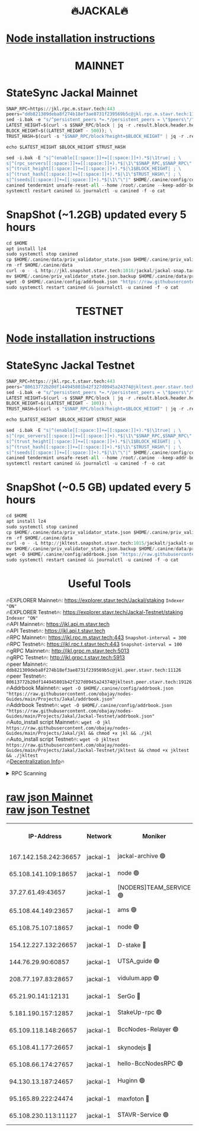 <h1 align="center"> 🔥JACKAL🔥</h1>

[Node installation instructions](https://github.com/obajay/nodes-Guides/tree/main/Projects/Jakal)
=

<h1 align="center"> MAINNET</h1>

# StateSync Jackal Mainnet
```python
SNAP_RPC=https://jkl.rpc.m.stavr.tech:443
peers="ddb821309deba8f274b18ef3ae8731f239569b5c@jkl.rpc.m.stavr.tech:11126"
sed -i.bak -e "s/^persistent_peers *=.*/persistent_peers = \"$peers\"/" $HOME/.canine/config/config.toml
LATEST_HEIGHT=$(curl -s $SNAP_RPC/block | jq -r .result.block.header.height); \
BLOCK_HEIGHT=$((LATEST_HEIGHT - 500)); \
TRUST_HASH=$(curl -s "$SNAP_RPC/block?height=$BLOCK_HEIGHT" | jq -r .result.block_id.hash)

echo $LATEST_HEIGHT $BLOCK_HEIGHT $TRUST_HASH

sed -i.bak -E "s|^(enable[[:space:]]+=[[:space:]]+).*$|\1true| ; \
s|^(rpc_servers[[:space:]]+=[[:space:]]+).*$|\1\"$SNAP_RPC,$SNAP_RPC\"| ; \
s|^(trust_height[[:space:]]+=[[:space:]]+).*$|\1$BLOCK_HEIGHT| ; \
s|^(trust_hash[[:space:]]+=[[:space:]]+).*$|\1\"$TRUST_HASH\"| ; \
s|^(seeds[[:space:]]+=[[:space:]]+).*$|\1\"\"|" $HOME/.canine/config/config.toml
canined tendermint unsafe-reset-all --home /root/.canine --keep-addr-book
systemctl restart canined && journalctl -u canined -f -o cat
```
# SnapShot (~1.2GB) updated every 5 hours
```python
cd $HOME
apt install lz4
sudo systemctl stop canined
cp $HOME/.canine/data/priv_validator_state.json $HOME/.canine/priv_validator_state.json.backup
rm -rf $HOME/.canine/data
curl -o - -L http://jkl.snapshot.stavr.tech:1018/jackal/jackal-snap.tar.lz4 | lz4 -c -d - | tar -x -C $HOME/.canine --strip-components 2
mv $HOME/.canine/priv_validator_state.json.backup $HOME/.canine/data/priv_validator_state.json
wget -O $HOME/.canine/config/addrbook.json "https://raw.githubusercontent.com/obajay/nodes-Guides/main/Projects/Jakal/addrbook.json"
sudo systemctl restart canined && journalctl -u canined -f -o cat
```

<h1 align="center"> TESTNET</h1>

[Node installation instructions](https://github.com/obajay/nodes-Guides/tree/main/Projects/Jakal/Jackal-Testnet)
=

# StateSync Jackal Testnet
```python
SNAP_RPC=https://jkl.rpc.t.stavr.tech:443
peers="80613772b20df144945801b42f327d0945a24374@jkltest.peer.stavr.tech:19126"
sed -i.bak -e "s/^persistent_peers *=.*/persistent_peers = \"$peers\"/" $HOME/.canine/config/config.toml
LATEST_HEIGHT=$(curl -s $SNAP_RPC/block | jq -r .result.block.header.height); \
BLOCK_HEIGHT=$((LATEST_HEIGHT - 100)); \
TRUST_HASH=$(curl -s "$SNAP_RPC/block?height=$BLOCK_HEIGHT" | jq -r .result.block_id.hash)

echo $LATEST_HEIGHT $BLOCK_HEIGHT $TRUST_HASH

sed -i.bak -E "s|^(enable[[:space:]]+=[[:space:]]+).*$|\1true| ; \
s|^(rpc_servers[[:space:]]+=[[:space:]]+).*$|\1\"$SNAP_RPC,$SNAP_RPC\"| ; \
s|^(trust_height[[:space:]]+=[[:space:]]+).*$|\1$BLOCK_HEIGHT| ; \
s|^(trust_hash[[:space:]]+=[[:space:]]+).*$|\1\"$TRUST_HASH\"| ; \
s|^(seeds[[:space:]]+=[[:space:]]+).*$|\1\"\"|" $HOME/.canine/config/config.toml
canined tendermint unsafe-reset-all --home /root/.canine --keep-addr-book
systemctl restart canined && journalctl -u canined -f -o cat
```
# SnapShot (~0.5 GB) updated every 5 hours
```python
cd $HOME
apt install lz4
sudo systemctl stop canined
cp $HOME/.canine/data/priv_validator_state.json $HOME/.canine/priv_validator_state.json.backup
rm -rf $HOME/.canine/data
curl -o - -L http://jkltest.snapshot.stavr.tech:1015/jackalt/jackalt-snap.tar.lz4 | lz4 -c -d - | tar -x -C $HOME/.canine --strip-components 2
mv $HOME/.canine/priv_validator_state.json.backup $HOME/.canine/data/priv_validator_state.json
wget -O $HOME/.canine/config/addrbook.json "https://raw.githubusercontent.com/obajay/nodes-Guides/main/Projects/Jakal/Jackal-Testnet/addrbook.json"
sudo systemctl restart canined && journalctl -u canined -f -o cat
```

 <h1 align="center"> Useful Tools</h1>

🔥EXPLORER Mainnet🔥:      https://explorer.stavr.tech/Jackal/staking		        `Indexer "ON"` \
🔥EXPLORER Testnet🔥:      https://explorer.stavr.tech/Jackal-Testnet/staking     `Indexer "ON"` \
🔥API Mainnet🔥: 			 		 https://jkl.api.m.stavr.tech \
🔥API Testnet🔥: 			 		 https://jkl.api.t.stavr.tech \
🔥RPC Mainnet🔥:           https://jkl.rpc.m.stavr.tech:443              `Snapshot-interval = 300` \
🔥RPC Testnet🔥:           https://jkl.rpc.t.stavr.tech:443              `Snapshot-interval = 100` \
🔥gRPC Mainnet🔥:          http://jkl.grpc.m.stavr.tech:5013 \
🔥gRPC Testnet🔥:          http://jkl.grpc.t.stavr.tech:5913 \
🔥peer Mainnet🔥:					 `ddb821309deba8f274b18ef3ae8731f239569b5c@jkl.peer.stavr.tech:11126` \
🔥peer Testnet🔥:					 `80613772b20df144945801b42f327d0945a24374@jkltest.peer.stavr.tech:19126` \
🔥Addrbook Mainnet🔥:    ```wget -O $HOME/.canine/config/addrbook.json "https://raw.githubusercontent.com/obajay/nodes-Guides/main/Projects/Jakal/addrbook.json"``` \
🔥Addrbook Testnet🔥:    ```wget -O $HOME/.canine/config/addrbook.json "https://raw.githubusercontent.com/obajay/nodes-Guides/main/Projects/Jakal/Jackal-Testnet/addrbook.json"``` \
🔥Auto_install script Mainnet🔥: ```wget -O jkl https://raw.githubusercontent.com/obajay/nodes-Guides/main/Projects/Jakal/jkl && chmod +x jkl && ./jkl``` \
🔥Auto_install script Testnet🔥: ```wget -O jkltest https://raw.githubusercontent.com/obajay/nodes-Guides/main/Projects/Jakal/Jackal-Testnet/jkltest && chmod +x jkltest && ./jkltest``` \
🔥[Decentralization Info](https://github.com/obajay/StateSync-snapshots/tree/main/Projects/Jackal/Decentralization)🔥


<details>
<summary>RPC Scanning</summary>

<h2 align="center"> We scan nodes in real time every 4 hours. And we provide the final result of RPC endpoints.
We cannot influence the operation of these nodes in any way. </h2>


```python
If Voting Power is higher than 0 --> then the Node is a validator of the network and may be subject to attack and be a potential threat to the chain.
```
```python
We marked such validators with a red symbol
```

</details>

[raw json Mainnet](https://rpc-check.jaclalm.stavr.tech/jaclalm/rpc-jaclalm-result.json) \
[raw json Testnet](https://github.com/obajay/StateSync-snapshots/tree/main/Projects/Jackal/Rpc-Check-Testnet)
=

<table><tr><th>IP-Address</th><th>Network</th><th>Moniker</th><th>Latest Block Height</th><th>Earliest Block Height</th><th>Catching Up</th><th>Tx Index</th><th>Voting Power</th><th>Scan Time</th></tr><tr><td>167.142.158.242:36657</td><td>jackal-1</td><td>jackal-archive 🟢</td><td>6432485</td><td>2770293</td><td>False</td><td>on</td><td>0</td><td>2024-02-10T13:52:50.806609955UTC</td></tr><tr><td>65.108.141.109:18657</td><td>jackal-1</td><td>node 🟢</td><td>6432447</td><td>6094001</td><td>False</td><td>on</td><td>0</td><td>2024-02-10T13:49:04.638058963UTC</td></tr><tr><td>37.27.61.49:43657</td><td>jackal-1</td><td>[NODERS]TEAM_SERVICE 🟢</td><td>6432442</td><td>6142001</td><td>False</td><td>on</td><td>0</td><td>2024-02-10T13:48:38.440333045UTC</td></tr><tr><td>65.108.44.149:23657</td><td>jackal-1</td><td>ams 🟢</td><td>6432477</td><td>6229079</td><td>False</td><td>on</td><td>0</td><td>2024-02-10T13:52:04.721476430UTC</td></tr><tr><td>65.108.75.107:18657</td><td>jackal-1</td><td>node 🟢</td><td>6432462</td><td>6260001</td><td>False</td><td>on</td><td>0</td><td>2024-02-10T13:50:37.097170208UTC</td></tr><tr><td>154.12.227.132:26657</td><td>jackal-1</td><td>D-stake 🔴</td><td>6432445</td><td>6264601</td><td>False</td><td>off</td><td>130243</td><td>2024-02-10T13:48:55.305910428UTC</td></tr><tr><td>144.76.29.90:60857</td><td>jackal-1</td><td>UTSA_guide 🟢</td><td>6432470</td><td>6280001</td><td>False</td><td>on</td><td>0</td><td>2024-02-10T13:51:25.700690887UTC</td></tr><tr><td>208.77.197.83:28657</td><td>jackal-1</td><td>vidulum.app 🟢</td><td>6432484</td><td>6296001</td><td>False</td><td>on</td><td>0</td><td>2024-02-10T13:52:47.582212926UTC</td></tr><tr><td>65.21.90.141:12131</td><td>jackal-1</td><td>SerGo 🔴</td><td>6432450</td><td>6332449</td><td>False</td><td>off</td><td>51100</td><td>2024-02-10T13:49:21.894020586UTC</td></tr><tr><td>5.181.190.157:12857</td><td>jackal-1</td><td>StakeUp-rpc 🟢</td><td>6424257</td><td>6362001</td><td>False</td><td>on</td><td>0</td><td>2024-02-10T13:48:52.463113090UTC</td></tr><tr><td>65.109.118.148:26657</td><td>jackal-1</td><td>BccNodes-Relayer 🟢</td><td>6432468</td><td>6364601</td><td>False</td><td>on</td><td>0</td><td>2024-02-10T13:51:12.699313640UTC</td></tr><tr><td>65.108.41.177:26657</td><td>jackal-1</td><td>skynodejs 🔴</td><td>6432485</td><td>6390001</td><td>False</td><td>on</td><td>83702</td><td>2024-02-10T13:52:51.157654947UTC</td></tr><tr><td>65.108.66.174:27657</td><td>jackal-1</td><td>hello-BccNodesRPC 🟢</td><td>6432471</td><td>6408501</td><td>False</td><td>on</td><td>0</td><td>2024-02-10T13:51:30.250127640UTC</td></tr><tr><td>94.130.13.187:24657</td><td>jackal-1</td><td>Huginn 🟢</td><td>6432488</td><td>6424001</td><td>False</td><td>on</td><td>0</td><td>2024-02-10T13:53:10.232539010UTC</td></tr><tr><td>95.165.89.222:24474</td><td>jackal-1</td><td>maxfoton 🔴</td><td>6432474</td><td>6430001</td><td>False</td><td>off</td><td>117661</td><td>2024-02-10T13:51:49.876603168UTC</td></tr><tr><td>65.108.230.113:11127</td><td>jackal-1</td><td>STAVR-Service 🟢</td><td>6432478</td><td>6430401</td><td>False</td><td>on</td><td>0</td><td>2024-02-10T13:52:11.250658966UTC</td></tr></table>
